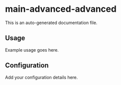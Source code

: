 # main-advanced-advanced

This is an auto-generated documentation file.

## Usage

Example usage goes here.

## Configuration

Add your configuration details here.